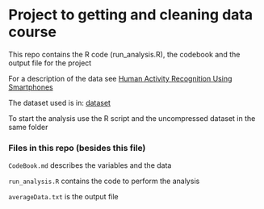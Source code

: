 # Project to getting and cleaning data course

This repo contains the R code (run_analysis.R), the codebook and the output file for the project

For a description of the data see [Human Activity Recognition Using Smartphones](http://archive.ics.uci.edu/ml/datasets/Human+Activity+Recognition+Using+Smartphones)

The dataset used is in: [dataset](https://d396qusza40orc.cloudfront.net/getdata%2Fprojectfiles%2FUCI%20HAR%20Dataset.zip)

To start the analysis use the R script and the uncompressed dataset in the same folder

### Files in this repo (besides this file)

`CodeBook.md` describes the variables and the data

`run_analysis.R` contains the code to perform the analysis 

`averageData.txt` is the output file

